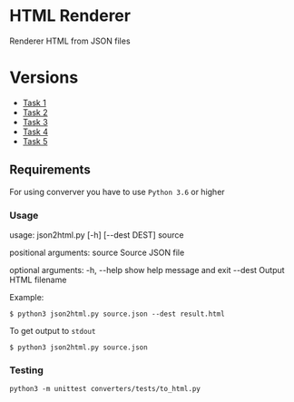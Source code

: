 
# HTML Renderer

Renderer HTML from JSON files

# Versions
- [Task 1](https://github.com/Eugene-Kuzmenko/render_html_from_json/tree/feature/task_1) 
- [Task 2](https://github.com/Eugene-Kuzmenko/render_html_from_json/tree/feature/task_2) 
- [Task 3](https://github.com/Eugene-Kuzmenko/render_html_from_json/tree/feature/task_3) 
- [Task 4](https://github.com/Eugene-Kuzmenko/render_html_from_json/tree/feature/task_4) 
- [Task 5](https://github.com/Eugene-Kuzmenko/render_html_from_json/tree/feature/task_5) 

## Requirements

For using converver you have to use `Python 3.6` or higher


### Usage
usage: json2html.py [-h] [--dest DEST] source

positional arguments:
  source       Source JSON file

optional arguments:
  -h, --help   show help message and exit
  --dest Output HTML filename

Example:

```
$ python3 json2html.py source.json --dest result.html
```

To get output to `stdout`
```
$ python3 json2html.py source.json
```

### Testing
```
python3 -m unittest converters/tests/to_html.py 
```
